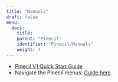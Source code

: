 ```yaml
---
title: "Manuals"
draft: false
menu:
  docs:
    title:
    parent: "Pinecil"
    identifier: "Pinecil/Manuals"
    weight: 4
---
```


* [Pinecil V1 Quick Start Guide](https://wiki.pine64.org/wiki/File:USER_MANUAL_-_QUICK_START_PINECIL_multi_lang_EU+DE+FR.pdf)
* Navigate the Pinecil menus: [Guide here](https://ralim.github.io/IronOS/GettingStarted/).
